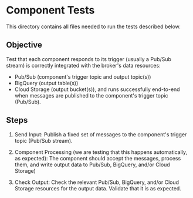 # Component Tests

This directory contains all files needed to run the tests described below.

## Objective

Test that each component responds to its trigger (usually a Pub/Sub stream) is correctly integrated with the broker's data resources:

- Pub/Sub (component's trigger topic and output topic(s))
- BigQuery (output table(s))
- Cloud Storage (output bucket(s)), and runs successfully end-to-end when messages are published to the component's trigger topic (Pub/Sub).

## Steps

1. Send Input: Publish a fixed set of messages to the component's trigger topic (Pub/Sub stream).

1. Component Processing (we are testing that this happens automatically, as expected): The component should accept the messages, process them, and write output data to Pub/Sub, BigQuery, and/or Cloud Storage)

1. Check Output: Check the relevant Pub/Sub, BigQuery, and/or Cloud Storage resources for the output data. Validate that it is as expected.
